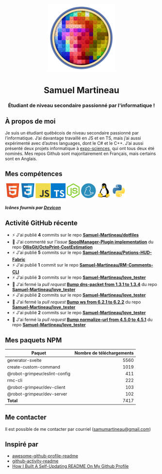 <div align="middle">
  <img height="225" alt="avatar" src="https://raw.githubusercontent.com/Samuel-Martineau/Samuel-Martineau/master/avatar.png">
  <h1>Samuel Martineau</h1>
  <h3>Étudiant de niveau secondaire passionné par l'informatique !</h3>
</div>

## À propos de moi

Je suis un étudiant québécois de niveau secondaire passionné par l’informatique. J’ai davantage travaillé en JS et en TS, mais j’ai aussi expérimenté avec d’autres languages, dont le C# et le C++. J’ai aussi présenté deux projets informatique à [expo-sciences](https://technoscience.ca/programmes/expo-sciences/), qui ont tous deux été nominés. Mes repos Github sont majoritairement en Français, mais certains sont en Anglais.

## Mes compétences

<img alt="HTML5" src="https://raw.githubusercontent.com/devicons/devicon/master/icons/html5/html5-original.svg" width="50" title="HTML5" /><img alt="CSS3" src="https://raw.githubusercontent.com/devicons/devicon/master/icons/css3/css3-original.svg" width="50" title="CSS3" /><img alt="JavaScript" src="https://raw.githubusercontent.com/devicons/devicon/master/icons/javascript/javascript-original.svg" width="50" title="JavaScript" /><img alt="TypeScript" src="https://raw.githubusercontent.com/devicons/devicon/master/icons/typescript/typescript-original.svg" width="50" title="TypeScript" /><img alt="NodeJS" src="https://raw.githubusercontent.com/devicons/devicon/master/icons/nodejs/nodejs-original.svg" width="50" title="NodeJS" /><img alt="Yarn" src="https://raw.githubusercontent.com/devicons/devicon/master/icons/yarn/yarn-original.svg" width="50" title="Yarn" /><img alt="Linux" src="https://raw.githubusercontent.com/devicons/devicon/master/icons/linux/linux-original.svg" width="50" title="Linux" /><img alt="Python" src="https://raw.githubusercontent.com/devicons/devicon/master/icons/python/python-original.svg" width="50" title="Python" />

##### Icônes fournis par [Devicon](https://konpa.github.io/devicon/)

## Activité GitHub récente

- ⚡ J&#x27;ai publié **4** commits sur le repo [**Samuel-Martineau/dotfiles**](https://github.com/Samuel-Martineau/dotfiles)
- 💬 J&#x27;ai commenté sur l&#x27;_issue_ [**SpoolManager-Plugin implementation**](https://github.com/OllisGit/OctoPrint-CostEstimation/issues/14) du repo [**OllisGit/OctoPrint-CostEstimation**](https://github.com/OllisGit/OctoPrint-CostEstimation)
- ⚡ J&#x27;ai publié **5** commits sur le repo [**Samuel-Martineau/Potions-HUD-Fabric**](https://github.com/Samuel-Martineau/Potions-HUD-Fabric)
- ⚡ J&#x27;ai publié **1** commit sur le repo [**Samuel-Martineau/RM-Comments-CLI**](https://github.com/Samuel-Martineau/RM-Comments-CLI)
- ⚡ J&#x27;ai publié **3** commits sur le repo [**Samuel-Martineau/love_tester**](https://github.com/Samuel-Martineau/love_tester)
- 🚫 J&#x27;ai fermé la _pull request_ [**Bump dns-packet from 1.3.1 to 1.3.4**](https://github.com/Samuel-Martineau/love_tester/pull/27) du repo [**Samuel-Martineau/love_tester**](https://github.com/Samuel-Martineau/love_tester)
- ⚡ J&#x27;ai publié **2** commits sur le repo [**Samuel-Martineau/love_tester**](https://github.com/Samuel-Martineau/love_tester)
- 🚫 J&#x27;ai fermé la _pull request_ [**Bump ws from 6.2.1 to 6.2.2**](https://github.com/Samuel-Martineau/love_tester/pull/28) du repo [**Samuel-Martineau/love_tester**](https://github.com/Samuel-Martineau/love_tester)
- ⚡ J&#x27;ai publié **2** commits sur le repo [**Samuel-Martineau/love_tester**](https://github.com/Samuel-Martineau/love_tester)
- 🚫 J&#x27;ai fermé la _pull request_ [**Bump normalize-url from 4.5.0 to 4.5.1**](https://github.com/Samuel-Martineau/love_tester/pull/29) du repo [**Samuel-Martineau/love_tester**](https://github.com/Samuel-Martineau/love_tester)

## Mes paquets NPM

| Paquet                        | Nombre de téléchargements |
| ----------------------------- | ------------------------: |
| generator-svelte              |                      5560 |
| create-custom-command         |                      1019 |
| @robot-grimpeur/eslint-config |                       411 |
| rmc-cli                       |                       222 |
| @robot-grimpeur/dev-client    |                       103 |
| @robot-grimpeur/dev-server    |                       102 |
| **Total**                     |                      7417 |

## Me contacter

Il est possible de me contacter par courriel ([samumartineau@gmail.com](mailto:samumartineau@gmail.com))

## Inspiré par

- [awesome-github-profile-readme](https://github.com/abhisheknaiidu/awesome-github-profile-readme)
- [github-activity-readme](https://github.com/jamesgeorge007/github-activity-readme)
- [How I Built A Self-Updating README On My Github Profile](https://www.mokkapps.de/blog/how-i-built-a-self-updating-readme-on-my-git-hub-profile/)
